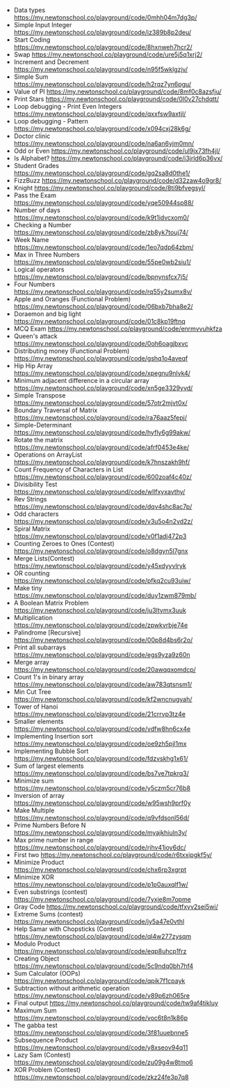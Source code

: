 - Data types https://my.newtonschool.co/playground/code/0mhh04m7dg3p/
- Simple Input Integer https://my.newtonschool.co/playground/code/iz389b8p2deu/
- Start Coding https://my.newtonschool.co/playground/code/8hxnweh7hcr2/
- Swap https://my.newtonschool.co/playground/code/ure5j5q1xrj2/
- Increment and Decrement https://my.newtonschool.co/playground/code/n95f5wklgzjv/
- Simple Sum https://my.newtonschool.co/playground/code/h2rqz7yn6pgu/
- Value of PI https://my.newtonschool.co/playground/code/8mf0c8azsfju/
- Print Stars https://my.newtonschool.co/playground/code/0l0v27chdqtt/
- Loop debugging - Print Even Integers https://my.newtonschool.co/playground/code/qxxfsw9axtjl/
- Loop debugging - Pattern https://my.newtonschool.co/playground/code/x094cxj28k6g/
- Doctor clinic https://my.newtonschool.co/playground/code/na6an6yjm0mn/
- Odd or Even https://my.newtonschool.co/playground/code/ul9jx73fh4jl/
- Is Alphabet? https://my.newtonschool.co/playground/code/i3jrld6p36vx/
- Student Grades https://my.newtonschool.co/playground/code/gq2sa8d0the1/
- FizzBuzz https://my.newtonschool.co/playground/code/d32zaw4o9gr8/
- Knight https://my.newtonschool.co/playground/code/8ti9bfvegsyl/
- Pass the Exam https://my.newtonschool.co/playground/code/yqe50944sp88/
- Number of days https://my.newtonschool.co/playground/code/k9t1idvcxom0/
- Checking a Number https://my.newtonschool.co/playground/code/zb8yk7touj74/
- Week Name https://my.newtonschool.co/playground/code/1eo7qdp64zbm/
- Max in Three Numbers https://my.newtonschool.co/playground/code/55pe0wb2siu1/
- Logical operators https://my.newtonschool.co/playground/code/bpnynsfcx7j5/
- Four Numbers https://my.newtonschool.co/playground/code/rq55y2sumx8v/
- Apple and Oranges (Functional Problem) https://my.newtonschool.co/playground/code/06bxb7bha8e2/
- Doraemon and big light https://my.newtonschool.co/playground/code/01c8kp19ftnq
- MCQ Exam https://my.newtonschool.co/playground/code/enrmvvuhkfza
- Queen's attack https://my.newtonschool.co/playground/code/0oh6oagjbxvc
- Distributing money (Functional Problem) https://my.newtonschool.co/playground/code/gshq1o4aveqf
- Hip Hip Array https://my.newtonschool.co/playground/code/xpegnu9nlvk4/
- Minimum adjacent difference in a circular array https://my.newtonschool.co/playground/code/xn5ge3329yvd/
- Simple Transpose https://my.newtonschool.co/playground/code/57otr2mjvt0x/
- Boundary Traversal of Matrix https://my.newtonschool.co/playground/code/ra76aaz5fepj/
- Simple-Determinant https://my.newtonschool.co/playground/code/hyfly6g99akw/
- Rotate the matrix https://my.newtonschool.co/playground/code/afrf0453e4ke/
- Operations on ArrayList https://my.newtonschool.co/playground/code/k7hnszakh9hf/
- Count Frequency of Characters in List https://my.newtonschool.co/playground/code/600zoaf4c40z/
- Divisibility Test https://my.newtonschool.co/playground/code/wllfxyxavthy/
- Rev Strings https://my.newtonschool.co/playground/code/dqv4shc8ac7p/
- Odd characters https://my.newtonschool.co/playground/code/v3u5o4n2vd2z/
- Spiral Matrix https://my.newtonschool.co/playground/code/v0f1adj472p3
- Counting Zeroes to Ones (Contest) https://my.newtonschool.co/playground/code/o8dgyn5l7gnx
- Merge Lists(Contest) https://my.newtonschool.co/playground/code/y45xdyyvlryk
- OR counting https://my.newtonschool.co/playground/code/pfkq2cu93uiw/
- Make tiny https://my.newtonschool.co/playground/code/duy1zwm879mb/
- A Boolean Matrix Problem https://my.newtonschool.co/playground/code/ju3ltymx3uuk
- Multiplication https://my.newtonschool.co/playground/code/zpwkvrbje74e
- Palindrome [Recursive] https://my.newtonschool.co/playground/code/00p8d4bs6r2o/
- Print all subarrays https://my.newtonschool.co/playground/code/egs9yza9z60n
- Merge array https://my.newtonschool.co/playground/code/20awqqxomdcp/
- Count 1's in binary array https://my.newtonschool.co/playground/code/aw783qtsnsm1/
- Min Cut Tree https://my.newtonschool.co/playground/code/kf2wncnugvah/
- Tower of Hanoi https://my.newtonschool.co/playground/code/21crrvp3tz4e
- Smaller elements https://my.newtonschool.co/playground/code/vdfw8hn6cx4e
- Implementing Insertion sort https://my.newtonschool.co/playground/code/oe9zh5pjl1mx
- Implementing Bubble Sort https://my.newtonschool.co/playground/code/fdzvskhg1x61/
- Sum of largest elements https://my.newtonschool.co/playground/code/bs7ve7tpkrq3/
- Minimize sum https://my.newtonschool.co/playground/code/y5czm5cr76b8
- Inversion of array https://my.newtonschool.co/playground/code/w95wsh9prf0y
- Make Multiple https://my.newtonschool.co/playground/code/q9vfdsonl56d/
- Prime Numbers Before N https://my.newtonschool.co/playground/code/myajkhiuln3y/
- Max prime number in range https://my.newtonschool.co/playground/code/rjhv41joy6dc/
- First two https://my.newtonschool.co/playground/code/r6txxipgkf5y/
- Minimize Product https://my.newtonschool.co/playground/code/chx6rp3xgrpt
- Minimize XOR https://my.newtonschool.co/playground/code/p1p0auxqlf1w/
- Even substrings (contest) https://my.newtonschool.co/playground/code/7yxje8m7opme
- Gray Code https://my.newtonschool.co/playground/code/tfxyv2sei5wi/
- Extreme Sums (contest) https://my.newtonschool.co/playground/code/jy5a47e0vthl
- Help Samar with Chopsticks (Contest) https://my.newtonschool.co/playground/code/ql4w277zysqm
- Modulo Product https://my.newtonschool.co/playground/code/eqp8uhcp1frz
- Creating Object https://my.newtonschool.co/playground/code/5c9ndq0bh7hf4
- Sum Calculator (OOPs) https://my.newtonschool.co/playground/code/qpik7f1cpayk
- Subtraction without arithmetic operation https://my.newtonschool.co/playground/code/v89p6zh065re
- Final output https://my.newtonschool.co/playground/code/tw9af4tikluy
- Maximum Sum https://my.newtonschool.co/playground/code/voc6t8n1k86p
- The gabba test https://my.newtonschool.co/playground/code/3f81uuebnne5
- Subsequence Product https://my.newtonschool.co/playground/code/y8xseov94q11
- Lazy Sam (Contest) https://my.newtonschool.co/playground/code/zu09g4w8tmo6
- XOR Problem (Contest) https://my.newtonschool.co/playground/code/zkz24fe3p7q8